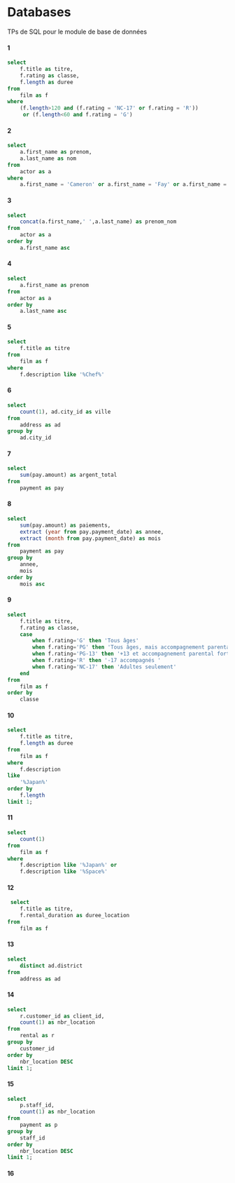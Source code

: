 # Databases
TPs de SQL pour le module de base de données

#### 1
```sql
select 
	f.title as titre,
	f.rating as classe,
	f.length as duree
from 
	film as f
where
	(f.length>120 and (f.rating = 'NC-17' or f.rating = 'R'))
	 or (f.length<60 and f.rating = 'G')
```

#### 2
```sql
select 
	a.first_name as prenom,
	a.last_name as nom
from 
	actor as a
where
	a.first_name = 'Cameron' or a.first_name = 'Fay' or a.first_name = 'Penelope'
```

#### 3
```sql
select 
	concat(a.first_name,' ',a.last_name) as prenom_nom
from 
	actor as a
order by
	a.first_name asc
```

#### 4
```sql
select 
	a.first_name as prenom
from 
	actor as a
order by
	a.last_name asc
```

#### 5
```sql
select 
	f.title as titre
from 
	film as f
where
	f.description like '%Chef%'
```

#### 6
```sql
select 
	count(1), ad.city_id as ville
from 
	address as ad
group by
	ad.city_id
```

#### 7
```sql
select 
	sum(pay.amount) as argent_total
from 
	payment as pay
```

#### 8
```sql
select 
	sum(pay.amount) as paiements,
	extract (year from pay.payment_date) as annee,
	extract (month from pay.payment_date) as mois
from 
	payment as pay
group by
	annee,
	mois
order by
	mois asc
```

#### 9
```sql
select 
	f.title as titre,
	f.rating as classe,
	case
		when f.rating='G' then 'Tous âges'
		when f.rating='PG' then 'Tous âges, mais accompagnement parental conseillé'
		when f.rating='PG-13' then '+13 et accompagnement parental fortement conseillé'
		when f.rating='R' then '-17 accompagnés '
		when f.rating='NC-17' then 'Adultes seulement'
	end
from 
	film as f
order by
	classe
```

#### 10
```sql
select 
	f.title as titre,
	f.length as duree
from
	film as f
where
	f.description
like
	'%Japan%'
order by
	f.length
limit 1;
```

#### 11
```sql
select 
	count(1)
from
	film as f
where
	f.description like '%Japan%' or
	f.description like '%Space%' 
```

#### 12
```sql
 select 
	f.title as titre,
	f.rental_duration as duree_location
from
	film as f
```

#### 13
```sql
select 
	distinct ad.district
from
	address as ad
```

#### 14
```sql
select
	r.customer_id as client_id,
	count(1) as nbr_location
from 
	rental as r
group by
	customer_id
order by
	nbr_location DESC
limit 1;
```

#### 15
```sql
select
	p.staff_id,
	count(1) as nbr_location
from 
	payment as p
group by
	staff_id
order by 
	nbr_location DESC
limit 1;
```

#### 16
```sql

```